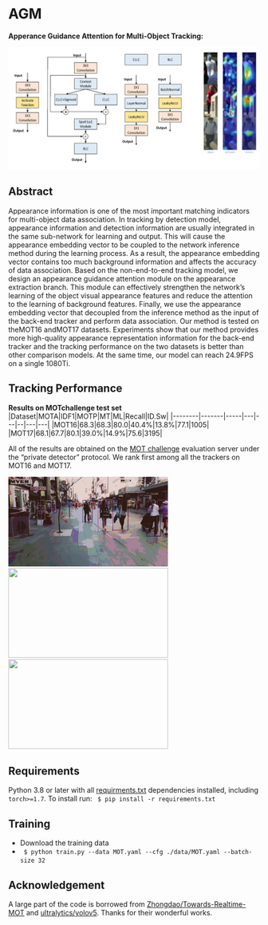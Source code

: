 # AGM

**Apperance Guidance Attention for Multi-Object Tracking:**

![Image text](https://github.com/460115062ian/picture/blob/main/3.png)

## Abstract
Appearance information is one of the most important matching indicators for multi-object data association. In tracking by detection model, appearance information and detection information are usually integrated in the same sub-network for learning and output. This will cause the appearance embedding vector to be coupled to the network inference method during the learning process. As a result, the appearance embedding vector contains too much background information and affects the accuracy of data association. Based on the non-end-to-end tracking model, we design an appearance guidance attention module on the appearance extraction branch. This module can effectively strengthen the network’s learning of the object visual appearance features and reduce the attention to the learning of background features. Finally, we use the appearance embedding vector that decoupled from the inference method as the input of the back-end tracker and perform data association. Our method is tested on theMOT16 andMOT17 datasets. Experiments show that our method provides more high-quality appearance representation information for the back-end tracker and the tracking performance on the two datasets is better than other comparison models. At the same time, our model can reach 24.9FPS on a single 1080Ti.
## Tracking Performance
**Results on MOTchallenge test set**
|Dataset|MOTA|IDF1|MOTP|MT|ML|Recall|ID.Sw|
|--------|-------|-----|---|---|--|---|---|
|MOT16|68.3|68.3|80.0|40.4%|13.8%|77.1|1005|
|MOT17|68.1|67.7|80.1|39.0%|14.9%|75.6|3195|

All of the results are obtained on the [MOT challenge](https://motchallenge.net/) evaluation server under the “private detector” protocol. We rank first among all the trackers on  MOT16 and MOT17. 

<img src="https://github.com/460115062ian/picture/blob/main/1.gif" width="320" height="180"/><img src="https://github.com/460115062ian/picture/blob/main/22.gif" width="320" height="180"/><img src="https://github.com/460115062ian/picture/blob/main/33.gif" width="320" height="180"/>

## Requirements 
Python 3.8 or later with all [requirments.txt](https://github.com/JoJoliking/AGM/blob/main/requirements.txt) dependencies installed, including `   torch>=1.7`. To install run:
` $ pip install -r requirements.txt`

 ## Training
* Download the training data
* ` $ python train.py --data MOT.yaml --cfg ./data/MOT.yaml --batch-size 32` 
## Acknowledgement
A large part of the code is borrowed from [Zhongdao/Towards-Realtime-MOT](https://github.com/Zhongdao/Towards-Realtime-MOT) and [ultralytics/yolov5](https://github.com/ultralytics/yolov5). Thanks for their wonderful works.


